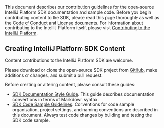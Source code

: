 [//]: # (title: Contributing to the IntelliJ Platform SDK)

<!-- Copyright 2000-2020 JetBrains s.r.o. and other contributors. Use of this source code is governed by the Apache 2.0 license that can be found in the LICENSE file. -->

This document describes our contribution guidelines for the open-source IntelliJ Platform SDK documentation and sample code.
Before you begin contributing content to the SDK, please read this page thoroughly as well as the [Code of Conduct](intellij-sdk-docs-original_CODE_OF_CONDUCT.md) and [License](https://github.com/JetBrains/intellij-sdk-docs/blob/main/LICENSE.txt) documents.
For information about contributing to the IntelliJ Platform itself, please visit [Contributing to the IntelliJ Platform](platform_contributions.md).

## Creating IntelliJ Platform SDK Content

Content contributions to the IntelliJ Platform SDK are welcome.

Please download or clone the open-source SDK project from [GitHub](https://github.com/JetBrains/intellij-sdk-docs), make additions or changes, and submit a pull request.

Before creating or altering content, please consult these guides:

* [SDK Documentation Style Guide](sdk_style.md).
  This guide describes documentation conventions in terms of Markdown syntax.
* [SDK Code Sample Guidelines](sdk_code_guidelines.md).
  Conventions for code sample organization, project settings, and naming conventions are described in this document.
  Always test code changes by building and testing the SDK code sample.
